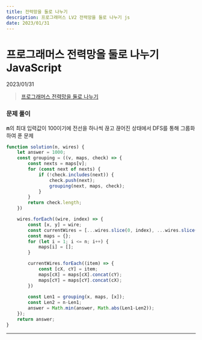 ```yaml
---
title: 전력망을 둘로 나누기
description: 프로그래머스 LV2 전력망을 둘로 나누기 js
date: 2023/01/31
---
```


# 프로그래머스 전력망을 둘로 나누기 JavaScript
<div class="flex justify-end text-sm">2023/01/31</div>

> <a href="https://school.programmers.co.kr/learn/courses/30/lessons/86971" target="_blank" class="font-bold">프로그래머스 전력망을 둘로 나누기</a>

### 문제 풀이
**n**의 최대 입력값이 100이기에 전선을 하나씩 끊고 끊어진 상태에서 DFS를 통해 그룹화하여 푼 문제  

```js
function solution(n, wires) {
    let answer = 1000;
    const grouping = ((v, maps, check) => {
        const nexts = maps[v];
        for (const next of nexts) {
            if (!check.includes(next)) {
                check.push(next);
                grouping(next, maps, check);
            }
        }
        return check.length;
    })

    wires.forEach((wire, index) => {
        const [x, y] = wire;
        const currentWires = [...wires.slice(0, index), ...wires.slice(index+1)];
        const maps = {};
        for (let i = 1; i <= n; i++) {
            maps[i] = [];
        }

        currentWires.forEach((item) => {
            const [cX, cY] = item;
            maps[cX] = maps[cX].concat(cY);
            maps[cY] = maps[cY].concat(cX);
        })
        
        const Len1 = grouping(x, maps, [x]);
        const Len2 = n-Len1;
        answer = Math.min(answer, Math.abs(Len1-Len2));
    });
    return answer;
}
```
---